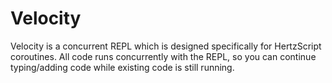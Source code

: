 # Velocity
Velocity is a concurrent REPL which is designed specifically for HertzScript coroutines. All code runs concurrently with the REPL, so you can continue typing/adding code while existing code is still running.
